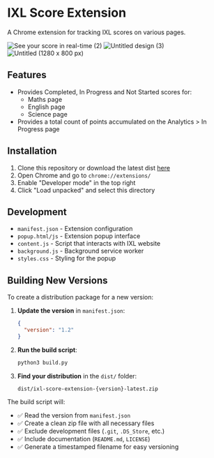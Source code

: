 # IXL Score Extension

A Chrome extension for tracking IXL scores on various pages.

![See your score in real-time (2)](https://github.com/user-attachments/assets/8b5f003e-7ee4-423f-9f24-5da79c62a9c1)
![Untitled design (3)](https://github.com/user-attachments/assets/e09c85ce-bdf4-421a-9cc8-4945f9531468)
![Untitled (1280 x 800 px)](https://github.com/user-attachments/assets/3989c239-5a03-4183-9dc0-df7cddd3c8ad)

## Features
- Provides Completed, In Progress and Not Started scores for:
  - Maths page
  - English page
  - Science page
- Provides a total count of points accumulated on the Analytics > In Progress page


## Installation
1. Clone this repository or download the latest dist <a href="dist/ixl-score-extension-1.2-latest.zip">here</a>
2. Open Chrome and go to `chrome://extensions/`
3. Enable "Developer mode" in the top right
4. Click "Load unpacked" and select this directory

## Development
- `manifest.json` - Extension configuration
- `popup.html/js` - Extension popup interface
- `content.js` - Script that interacts with IXL website
- `background.js` - Background service worker
- `styles.css` - Styling for the popup

## Building New Versions

To create a distribution package for a new version:

1. **Update the version** in `manifest.json`:
   ```json
   {
     "version": "1.2"
   }
   ```

2. **Run the build script**:
   ```bash
   python3 build.py
   ```

3. **Find your distribution** in the `dist/` folder:
   ```
   dist/ixl-score-extension-{version}-latest.zip
   ```

The build script will:
- ✅ Read the version from `manifest.json`
- ✅ Create a clean zip file with all necessary files
- ✅ Exclude development files (`.git`, `.DS_Store`, etc.)
- ✅ Include documentation (`README.md`, `LICENSE`)
- ✅ Generate a timestamped filename for easy versioning

